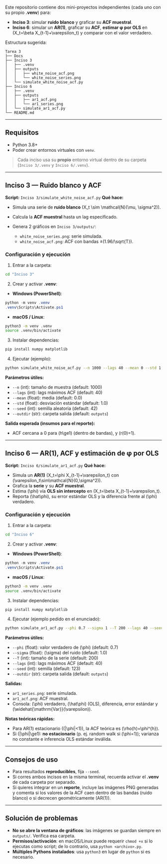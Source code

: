 Este repositorio contiene dos mini-proyectos independientes (cada uno con su propio **.venv**) para:

* **Inciso 3**: simular **ruido blanco** y graficar su **ACF muestral**.
* **Inciso 6**: simular un **AR(1)**, graficar su **ACF**, **estimar φ por OLS** en (X_t=\beta X_{t-1}+\varepsilon_t) y comparar con el valor verdadero.

Estructura sugerida:

```
Tarea 3
├── Docs
├── Inciso 3
│   ├── .venv
│   ├── outputs
│   │   ├── white_noise_acf.png
│   │   └── white_noise_series.png
│   └── simulate_white_noise_acf.py
├── Inciso 6
│   ├── .venv
│   ├── outputs
│   │   ├── ar1_acf.png 
│   │   └── ar1_series.png 
│   └── simulate_ar1_acf.py
└── README.md
```

---

## Requisitos

* Python 3.8+
* Poder crear entornos virtuales con `venv`.

> Cada inciso usa su **propio** entorno virtual dentro de su carpeta (`Inciso 3/.venv` y `Inciso 6/.venv`).

---

## Inciso 3 — Ruido blanco y ACF

**Script:** `Inciso 3/simulate_white_noise_acf.py`
**Qué hace:**

* Simula una serie de **ruido blanco** (X_t \sim \mathcal{N}(\mu, \sigma^2)).
* Calcula la **ACF muestral** hasta un lag especificado.
* Genera 2 gráficos en `Inciso 3/outputs/`:

  * `white_noise_series.png`: serie simulada.
  * `white_noise_acf.png`: ACF con bandas ±(1.96/\sqrt{T}).

### Configuración y ejecución

1. Entrar a la carpeta:

```bash
cd "Inciso 3"
```

2. Crear y activar **.venv**:

* **Windows (PowerShell)**:

```powershell
python -m venv .venv
.venv\Scripts\Activate.ps1
```

* **macOS / Linux**:

```bash
python3 -m venv .venv
source .venv/bin/activate
```

3. Instalar dependencias:

```bash
pip install numpy matplotlib
```

4. Ejecutar (ejemplo):

```bash
python simulate_white_noise_acf.py --n 1000 --lags 40 --mean 0 --std 1 --seed 42
```

**Parámetros útiles:**

* `--n` (int): tamaño de muestra (default: 1000)
* `--lags` (int): lags máximos ACF (default: 40)
* `--mean` (float): media (default: 0.0)
* `--std` (float): desviación estándar (default: 1.0)
* `--seed` (int): semilla aleatoria (default: 42)
* `--outdir` (str): carpeta salida (default: `outputs`)

**Salida esperada (insumos para el reporte):**

* ACF cercana a 0 para (h\ge1) (dentro de bandas), y (r(0)=1).

---

## Inciso 6 — AR(1), ACF y estimación de φ por OLS

**Script:** `Inciso 6/simulate_ar1_acf.py`
**Qué hace:**

* Simula un **AR(1)** (X_t=\phi X_{t-1}+\varepsilon_t) con (\varepsilon_t\sim\mathcal{N}(0,\sigma^2)).
* Grafica la **serie** y su **ACF muestral**.
* Estima (\phi) vía **OLS sin intercepto** en (X_t=\beta X_{t-1}+\varepsilon_t).
* Reporta (\hat\phi), su error estándar OLS y la diferencia frente al (\phi) verdadero.

### Configuración y ejecución

1. Entrar a la carpeta:

```bash
cd "Inciso 6"
```

2. Crear y activar **.venv**:

* **Windows (PowerShell)**:

```powershell
python -m venv .venv
.venv\Scripts\Activate.ps1
```

* **macOS / Linux**:

```bash
python3 -m venv .venv
source .venv/bin/activate
```

3. Instalar dependencias:

```bash
pip install numpy matplotlib
```

4. Ejecutar (ejemplo pedido en el enunciado):

```bash
python simulate_ar1_acf.py --phi 0.7 --sigma 1 --T 200 --lags 40 --seed 123
```

**Parámetros útiles:**

* `--phi` (float): valor verdadero de (\phi) (default: 0.7)
* `--sigma` (float): (\sigma) del ruido (default: 1.0)
* `--T` (int): tamaño de la serie (default: 200)
* `--lags` (int): lags máximos ACF (default: 40)
* `--seed` (int): semilla (default: 123)
* `--outdir` (str): carpeta salida (default: `outputs`)

**Salidas:**

* `ar1_series.png`: serie simulada.
* `ar1_acf.png`: ACF muestral.
* Consola: (\phi) verdadero, (\hat\phi) (OLS), diferencia, error estándar y (\widehat{\mathrm{Var}}(\varepsilon)).

**Notas teóricas rápidas:**

* Para AR(1) estacionario ((|\phi|<1)), la ACF teórica es (\rho(h)=\phi^{h}).
* Si (|\phi|\ge1): **no estacionario** (p. ej. random walk si (\phi=1)); varianza no constante e inferencia OLS estándar inválida.

---

## Consejos de uso

* Para resultados **reproducibles**, fija `--seed`.
* Si corres ambos incisos en la misma terminal, recuerda activar el **.venv** de cada carpeta por separado.
* Si quieres integrar en un **reporte**, incluye las imágenes PNG generadas y comenta si los valores de la ACF caen dentro de las bandas (ruido blanco) o si decrecen geométricamente (AR(1)).

---

## Solución de problemas

* **No se abre la ventana de gráficos**: las imágenes se guardan siempre en `outputs/`. Verifica esa carpeta.
* **Permisos/activación**: en macOS/Linux puede requerir `chmod +x` si lo ejecutas como script; de lo contrario, usa `python <archivo>.py`.
* **Múltiples Pythons instalados**: usa `python3` en lugar de `python` si es necesario.